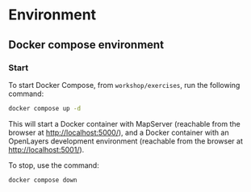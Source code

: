 # Environment

## Docker compose environment

### Start
To start Docker Compose, from `workshop/exercises`, run the following command:

```bash
docker compose up -d
```

This will start a Docker container with MapServer (reachable from the browser at <http://localhost:5000/>), and
a Docker container with an OpenLayers development environment (reachable from the browser at <http://localhost:5001/>).

To stop, use the command:

```bash
docker compose down
```
